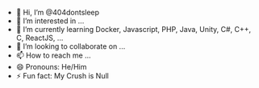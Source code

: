 - 👋 Hi, I’m @404dontsleep
- 👀 I’m interested in ...
- 🌱 I’m currently learning Docker, Javascript, PHP, Java, Unity, C#, C++, C, ReactJS, ...
- 💞️ I’m looking to collaborate on ...
- 📫 How to reach me ...
- 😄 Pronouns: He/Him
- ⚡ Fun fact: My Crush is Null

<!---
404dontsleep/404dontsleep is a ✨ special ✨ repository because its `README.md` (this file) appears on your GitHub profile.
You can click the Preview link to take a look at your changes.
--->
